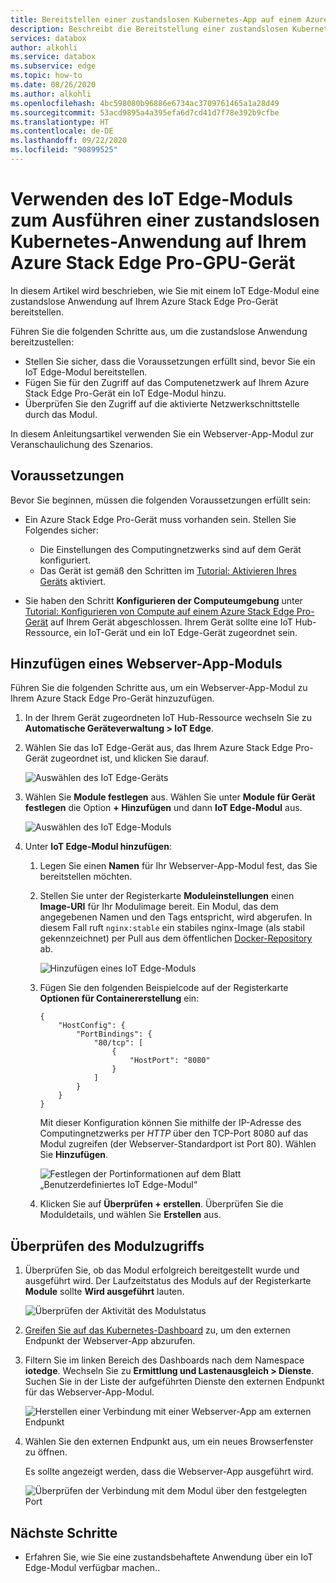 ```yaml
---
title: Bereitstellen einer zustandslosen Kubernetes-App auf einem Azure Stack Edge Pro-GPU-Gerät über ein IoT Edge-Modul | Microsoft-Dokumentation
description: Beschreibt die Bereitstellung einer zustandslosen Kubernetes-Anwendung auf Ihrem Azure Stack Edge Pro-GPU-Gerät unter Verwendung eines IoT Edge-Moduls, auf das über eine externe IP-Adresse zugegriffen wird.
services: databox
author: alkohli
ms.service: databox
ms.subservice: edge
ms.topic: how-to
ms.date: 08/26/2020
ms.author: alkohli
ms.openlocfilehash: 4bc598080b96886e6734ac3709761465a1a28d49
ms.sourcegitcommit: 53acd9895a4a395efa6d7cd41d7f78e392b9cfbe
ms.translationtype: HT
ms.contentlocale: de-DE
ms.lasthandoff: 09/22/2020
ms.locfileid: "90899525"
---
```

# <a name="use-iot-edge-module-to-run-a-kubernetes-stateless-application-on-your-azure-stack-edge-pro-gpu-device"></a>Verwenden des IoT Edge-Moduls zum Ausführen einer zustandslosen Kubernetes-Anwendung auf Ihrem Azure Stack Edge Pro-GPU-Gerät

In diesem Artikel wird beschrieben, wie Sie mit einem IoT Edge-Modul eine zustandslose Anwendung auf Ihrem Azure Stack Edge Pro-Gerät bereitstellen.

Führen Sie die folgenden Schritte aus, um die zustandslose Anwendung bereitzustellen:

- Stellen Sie sicher, dass die Voraussetzungen erfüllt sind, bevor Sie ein IoT Edge-Modul bereitstellen.
- Fügen Sie für den Zugriff auf das Computenetzwerk auf Ihrem Azure Stack Edge Pro-Gerät ein IoT Edge-Modul hinzu.
- Überprüfen Sie den Zugriff auf die aktivierte Netzwerkschnittstelle durch das Modul.

In diesem Anleitungsartikel verwenden Sie ein Webserver-App-Modul zur Veranschaulichung des Szenarios.

## <a name="prerequisites"></a>Voraussetzungen

Bevor Sie beginnen, müssen die folgenden Voraussetzungen erfüllt sein:

- Ein Azure Stack Edge Pro-Gerät muss vorhanden sein. Stellen Sie Folgendes sicher:

    - Die Einstellungen des Computingnetzwerks sind auf dem Gerät konfiguriert.
    - Das Gerät ist gemäß den Schritten im [Tutorial: Aktivieren Ihres Geräts](azure-stack-edge-gpu-deploy-activate.md) aktiviert.
- Sie haben den Schritt **Konfigurieren der Computeumgebung** unter [Tutorial: Konfigurieren von Compute auf einem Azure Stack Edge Pro-Gerät](azure-stack-edge-gpu-deploy-configure-compute.md) auf Ihrem Gerät abgeschlossen. Ihrem Gerät sollte eine IoT Hub-Ressource, ein IoT-Gerät und ein IoT Edge-Gerät zugeordnet sein.


## <a name="add-webserver-app-module"></a>Hinzufügen eines Webserver-App-Moduls

Führen Sie die folgenden Schritte aus, um ein Webserver-App-Modul zu Ihrem Azure Stack Edge Pro-Gerät hinzuzufügen.

1. In der Ihrem Gerät zugeordneten IoT Hub-Ressource wechseln Sie zu **Automatische Geräteverwaltung > IoT Edge**.
1. Wählen Sie das IoT Edge-Gerät aus, das Ihrem Azure Stack Edge Pro-Gerät zugeordnet ist, und klicken Sie darauf. 

    ![Auswählen des IoT Edge-Geräts](media/azure-stack-edge-gpu-deploy-stateless-application-iot-edge-module/select-iot-edge-device-1.png)  

1. Wählen Sie **Module festlegen** aus. Wählen Sie unter **Module für Gerät festlegen** die Option **+ Hinzufügen** und dann **IoT Edge-Modul** aus.

    ![Auswählen des IoT Edge-Moduls](media/azure-stack-edge-gpu-deploy-stateless-application-iot-edge-module/select-iot-edge-module-1.png)

1. Unter **IoT Edge-Modul hinzufügen**:

    1. Legen Sie einen **Namen** für Ihr Webserver-App-Modul fest, das Sie bereitstellen möchten.
    2. Stellen Sie unter der Registerkarte **Moduleinstellungen** einen **Image-URI** für Ihr Modulimage bereit. Ein Modul, das dem angegebenen Namen und den Tags entspricht, wird abgerufen. In diesem Fall ruft `nginx:stable` ein stabiles nginx-Image (als stabil gekennzeichnet) per Pull aus dem öffentlichen [Docker-Repository](https://hub.docker.com/_/nginx/) ab.

        ![Hinzufügen eines IoT Edge-Moduls](media/azure-stack-edge-gpu-deploy-stateless-application-iot-edge-module/set-module-settings-1.png)    

    3. Fügen Sie den folgenden Beispielcode auf der Registerkarte **Optionen für Containererstellung** ein:  

        ```
        {
            "HostConfig": {
                "PortBindings": {
                    "80/tcp": [
                        {
                            "HostPort": "8080"
                        }
                    ]
                }
            }
        }
        ```

        Mit dieser Konfiguration können Sie mithilfe der IP-Adresse des Computingnetzwerks per *HTTP* über den TCP-Port 8080 auf das Modul zugreifen (der Webserver-Standardport ist Port 80). Wählen Sie **Hinzufügen**.

        ![Festlegen der Portinformationen auf dem Blatt „Benutzerdefiniertes IoT Edge-Modul“](media/azure-stack-edge-gpu-deploy-stateless-application-iot-edge-module/verify-module-status-1.png)

    4. Klicken Sie auf **Überprüfen + erstellen**. Überprüfen Sie die Moduldetails, und wählen Sie **Erstellen** aus.

## <a name="verify-module-access"></a>Überprüfen des Modulzugriffs

1. Überprüfen Sie, ob das Modul erfolgreich bereitgestellt wurde und ausgeführt wird. Der Laufzeitstatus des Moduls auf der Registerkarte **Module** sollte **Wird ausgeführt** lauten.  

    ![Überprüfen der Aktivität des Modulstatus](media/azure-stack-edge-gpu-deploy-stateless-application-iot-edge-module/verify-module-status-1.png)

1. [Greifen Sie auf das Kubernetes-Dashboard](azure-stack-edge-gpu-monitor-kubernetes-dashboard.md#access-dashboard) zu, um den externen Endpunkt der Webserver-App abzurufen. 
1. Filtern Sie im linken Bereich des Dashboards nach dem Namespace **iotedge**. Wechseln Sie zu **Ermittlung und Lastenausgleich > Dienste**. Suchen Sie in der Liste der aufgeführten Dienste den externen Endpunkt für das Webserver-App-Modul. 

    ![Herstellen einer Verbindung mit einer Webserver-App am externen Endpunkt](media/azure-stack-edge-gpu-deploy-stateless-application-iot-edge-module/connect-external-endpoint-1.png)

1. Wählen Sie den externen Endpunkt aus, um ein neues Browserfenster zu öffnen.

    Es sollte angezeigt werden, dass die Webserver-App ausgeführt wird.

    ![Überprüfen der Verbindung mit dem Modul über den festgelegten Port](media/azure-stack-edge-gpu-deploy-stateless-application-iot-edge-module/verify-webserver-app-1.png)

## <a name="next-steps"></a>Nächste Schritte

- Erfahren Sie, wie Sie eine zustandsbehaftete Anwendung über ein IoT Edge-Modul verfügbar machen.<!--insert link-->.
